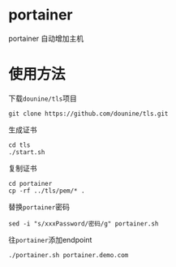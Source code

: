 # portainer
portainer 自动增加主机
# 使用方法
下载`dounine/tls`项目
```
git clone https://github.com/dounine/tls.git
```
生成证书
```
cd tls
./start.sh
```
复制证书
```
cd portainer
cp -rf ../tls/pem/* .
```
替换`portainer`密码
```
sed -i "s/xxxPassword/密码/g" portainer.sh
```
往`portainer`添加endpoint
```
./portainer.sh portainer.demo.com
```

